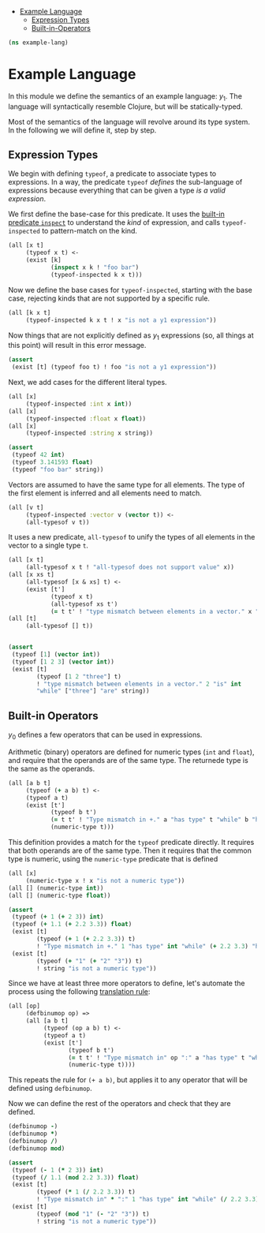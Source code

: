 * [Example Language](#example-language)
  * [Expression Types](#expression-types)
  * [Built-in-Operators](#built-in-operators)
```clojure
(ns example-lang)

```
# Example Language

In this module we define the semantics of an example language: $y_1$. The
language will syntactically resemble Clojure, but will be statically-typed.

Most of the semantics of the language will revolve around its type system.
In the following we will define it, step by step.

## Expression Types

We begin with defining `typeof`, a predicate to associate types to
expressions. In a way, the predicate `typeof` _defines_ the sub-language
of expressions because everything that can be given a type _is a valid
expression_.

We first define the base-case for this predicate. It uses the [built-in
predicate `inspect`](builtins.md#inspect) to understand the _kind_ of
expression, and calls `typeof-inspected` to pattern-match on the kind.
```clojure
(all [x t]
     (typeof x t) <-
     (exist [k]
            (inspect x k ! "foo bar")
            (typeof-inspected k x t)))

```
Now we define the base cases for `typeof-inspected`, starting with the base
case, rejecting kinds that are not supported by a specific rule.
```clojure
(all [k x t]
     (typeof-inspected k x t ! x "is not a y1 expression"))

```
Now things that are not explicitly defined as $y_1$ expressions (so, all
things at this point) will result in this error message.
```clojure
(assert
 (exist [t] (typeof foo t) ! foo "is not a y1 expression"))

```
Next, we add cases for the different literal types.
```clojure
(all [x]
     (typeof-inspected :int x int))
(all [x]
     (typeof-inspected :float x float))
(all [x]
     (typeof-inspected :string x string))

(assert
 (typeof 42 int)
 (typeof 3.141593 float)
 (typeof "foo bar" string))

```
Vectors are assumed to have the same type for all elements. The type of
the first element is inferred and all elements need to match.
```clojure
(all [v t]
     (typeof-inspected :vector v (vector t)) <-
     (all-typesof v t))

```
It uses a new predicate, `all-typesof` to unify the types of all elements in
the vector to a single type `t`.
```clojure
(all [x t]
     (all-typesof x t ! "all-typesof does not support value" x))
(all [x xs t]
     (all-typesof [x & xs] t) <-
     (exist [t']
            (typeof x t)
            (all-typesof xs t')
            (= t t' ! "type mismatch between elements in a vector." x "is" t "while" xs "are" t')))
(all [t]
     (all-typesof [] t))


(assert
 (typeof [1] (vector int))
 (typeof [1 2 3] (vector int))
 (exist [t]
        (typeof [1 2 "three"] t)
        ! "type mismatch between elements in a vector." 2 "is" int
        "while" ["three"] "are" string))

```
## Built-in Operators

$y_0$ defines a few operators that can be used in expressions.

Arithmetic (binary) operators are defined for numeric types (`int` and
`float`), and require that the operands are of the same type. The returnede
type is the same as the operands.
```clojure
(all [a b t]
     (typeof (+ a b) t) <-
     (typeof a t)
     (exist [t']
            (typeof b t')
            (= t t' ! "Type mismatch in +." a "has type" t "while" b "has type" t')
            (numeric-type t)))

```
This definition provides a match for the `typeof` predicate directly. It
requires that both operands are of the same type. Then it requires that the
common type is numeric, using the `numeric-type` predicate that is defined

```clojure
(all [x]
     (numeric-type x ! x "is not a numeric type"))
(all [] (numeric-type int))
(all [] (numeric-type float))

(assert
 (typeof (+ 1 (+ 2 3)) int)
 (typeof (+ 1.1 (+ 2.2 3.3)) float)
 (exist [t]
        (typeof (+ 1 (+ 2.2 3.3)) t)
        ! "Type mismatch in +." 1 "has type" int "while" (+ 2.2 3.3) "has type" float)
 (exist [t]
        (typeof (+ "1" (+ "2" "3")) t)
        ! string "is not a numeric type"))

```
Since we have at least three more operators to define, let's automate the
process using the following [translation rule](statements.md):
```clojure
(all [op]
     (defbinumop op) =>
     (all [a b t]
          (typeof (op a b) t) <-
          (typeof a t)
          (exist [t']
                 (typeof b t')
                 (= t t' ! "Type mismatch in" op ":" a "has type" t "while" b "has type" t')
                 (numeric-type t))))

```
This repeats the rule for `(+ a b)`, but applies it to any operator that
will be defined using `defbinumop`.

Now we can define the rest of the operators and check that they are defined.
```clojure
(defbinumop -)
(defbinumop *)
(defbinumop /)
(defbinumop mod)

(assert
 (typeof (- 1 (* 2 3)) int)
 (typeof (/ 1.1 (mod 2.2 3.3)) float)
 (exist [t]
        (typeof (* 1 (/ 2.2 3.3)) t)
        ! "Type mismatch in" * ":" 1 "has type" int "while" (/ 2.2 3.3) "has type" float)
 (exist [t]
        (typeof (mod "1" (- "2" "3")) t)
        ! string "is not a numeric type"))
```


